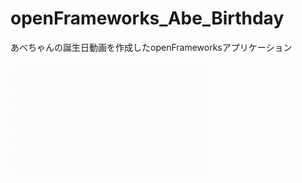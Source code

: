 # openFrameworks_Abe_Birthday
あべちゃんの誕生日動画を作成したopenFrameworksアプリケーション

![gifanimation](https://github.com/Hiroki11x/openFrameworksSample/blob/master/openFrameworks_Abe_Birthday/movie.gif)
